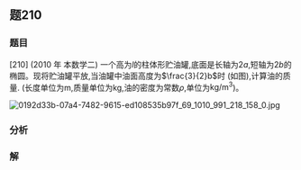 ## 题210
### 题目
[210] (2010 年 本数学二) 一个高为$l$的柱体形贮油罐,底面是长轴为${2a}$,短轴为${2b}$的椭圆。现将贮油罐平放,当油罐中油面高度为$\frac{3}{2}b$时 (如图),计算油的质量. (长度单位为$\mathrm{m}$,质量单位为$\mathrm{{kg}}$,油的密度为常数$\rho$,单位为$\mathrm{{kg}}/{\mathrm{m}}^{3}$)。 

![0192d33b-07a4-7482-9615-ed108535b97f_69_1010_991_218_158_0.jpg](https://img.hwenyi.tech/202410282140264.webp)
### 分析

### 解